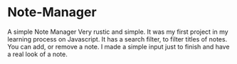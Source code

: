 # Note-Manager
A simple Note Manager
Very rustic and simple. It was my first project in my learning process on Javascript.
It has a search filter, to filter titles of notes. You can add, or remove a note. 
I made a simple input just to finish and have a real look of a note.

